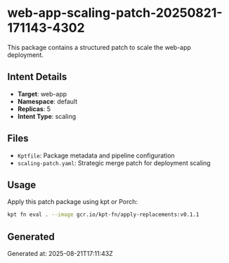 # web-app-scaling-patch-20250821-171143-4302

This package contains a structured patch to scale the web-app deployment.

## Intent Details
- **Target**: web-app
- **Namespace**: default  
- **Replicas**: 5
- **Intent Type**: scaling

## Files
- `Kptfile`: Package metadata and pipeline configuration
- `scaling-patch.yaml`: Strategic merge patch for deployment scaling

## Usage
Apply this patch package using kpt or Porch:

```bash
kpt fn eval . --image gcr.io/kpt-fn/apply-replacements:v0.1.1
```

## Generated
Generated at: 2025-08-21T17:11:43Z
